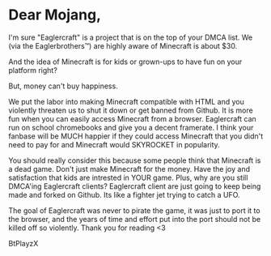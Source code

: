 # Dear Mojang,
I'm sure "Eaglercraft" is a project that is on the top of your DMCA list. We (via the Eaglerbrothers™) are highly aware of Minecraft is about $30. 


And the idea of Minecraft is for kids or grown-ups to have fun on your platform right? 


But, money can't buy happiness.


We put the labor into making Minecraft compatible with HTML and you violently threaten us to shut it down or get banned from Github.
It is more fun when you can easily access Minecraft from a browser. Eaglercraft can run on school chromebooks and give you a decent framerate.
I think your fanbase will be MUCH happier if they could access Minecraft that you didn't need to pay for and Minecraft would SKYROCKET in popularity.


You should really consider this because some people think that Minecraft is a dead game.
Don't just make Minecraft for the money. Have the joy and satisfaction that kids are intrested in YOUR game.
Plus, why are you still DMCA'ing Eaglercraft clients? Eaglercraft client are just going to keep being made and forked on Github. Its like a fighter jet trying to catch a UFO.


The goal of Eaglercraft was never to pirate the game, it was just to port it to the browser, and the years of time and effort put into the port should not be killed off so violently.
Thank you for reading <3



BtPlayzX
